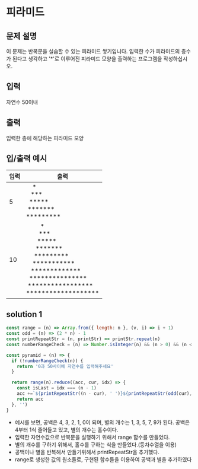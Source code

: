 # 피라미드

## 문제 설명
이 문제는 반복문을 실습할 수 있는 피라미드 쌓기입니다. 입력한 수가 피라미드의 층수가 된다고 생각하고 '*'로 이루어진 피라미드 모양을 출력하는 프로그램을 작성하십시오.

## 입력
자연수 50이내

## 출력
입력한 층에 해당하는 피라미드 모양

## 입/출력 예시
입력           | 출력 
------------- | ---------
5 | &nbsp;&nbsp;&nbsp;&nbsp;&#42;<br>&nbsp;&nbsp;&nbsp;&#42;&#42;&#42;<br>&nbsp;&nbsp;&#42;&#42;&#42;&#42;&#42;<br>&nbsp;&#42;&#42;&#42;&#42;&#42;&#42;&#42;<br>&#42;&#42;&#42;&#42;&#42;&#42;&#42;&#42;&#42;
10| &nbsp;&nbsp;&nbsp;&nbsp;&nbsp;&nbsp;&nbsp;&nbsp;&nbsp;&#42;<br>&nbsp;&nbsp;&nbsp;&nbsp;&nbsp;&nbsp;&nbsp;&nbsp;&#42;&#42;&#42;<br>&nbsp;&nbsp;&nbsp;&nbsp;&nbsp;&nbsp;&nbsp;&#42;&#42;&#42;&#42;&#42;<br>&nbsp;&nbsp;&nbsp;&nbsp;&nbsp;&nbsp;&#42;&#42;&#42;&#42;&#42;&#42;&#42;<br>&nbsp;&nbsp;&nbsp;&nbsp;&nbsp;&#42;&#42;&#42;&#42;&#42;&#42;&#42;&#42;&#42;<br>&nbsp;&nbsp;&nbsp;&nbsp;&#42;&#42;&#42;&#42;&#42;&#42;&#42;&#42;&#42;&#42;&#42;<br>&nbsp;&nbsp;&nbsp;&#42;&#42;&#42;&#42;&#42;&#42;&#42;&#42;&#42;&#42;&#42;&#42;&#42;<br>&nbsp;&nbsp;&#42;&#42;&#42;&#42;&#42;&#42;&#42;&#42;&#42;&#42;&#42;&#42;&#42;&#42;&#42;<br>&nbsp;&#42;&#42;&#42;&#42;&#42;&#42;&#42;&#42;&#42;&#42;&#42;&#42;&#42;&#42;&#42;&#42;&#42;<br>&#42;&#42;&#42;&#42;&#42;&#42;&#42;&#42;&#42;&#42;&#42;&#42;&#42;&#42;&#42;&#42;&#42;&#42;&#42;


## solution 1
```javascript
const range = (n) => Array.from({ length: n }, (v, i) => i + 1)
const odd = (n) => (2 * n) - 1
const printRepeatStr = (n, printStr) => printStr.repeat(n)
const numberRangeCheck = (n) => Number.isInteger(n) && (n > 0) && (n < 51)

const pyramid = (n) => {
  if (!numberRangeCheck(n)) {
    return '0과 50사이에 자연수를 입력해주세요'
  }

  return range(n).reduce((acc, cur, idx) => {
    const isLast = idx === (n - 1)
    acc +=`${printRepeatStr((n - cur), ' ')}${printRepeatStr(odd(cur), '*')}${isLast ? `` : `\n`}`
    return acc
  }, '')
}
```

* 예시를 보면, 공백은 4, 3, 2, 1, 0이 되며, 별의 개수는 1, 3, 5, 7, 9가 된다. 공백은 4부터 1식 줄어들고 있고, 별의 개수는 홀수이다.
* 입력한 자연수값으로 반복문을 실행하기 위해서 range 함수를 만들었다.
* 별의 개수를 구하기 위해서, 홀수를 구하는 식을 만들었다.(등차수열을 이용)
* 공백이나 별을 반복해서 만들기위해서 printRepeatStr을 추가했다.
* range로 생성한 값의 원소들로, 구현된 함수들을 이용하여 공백과 별을 추가하였다

